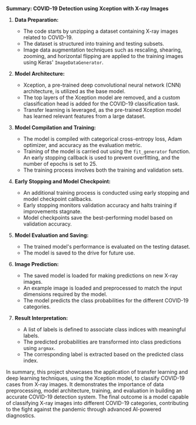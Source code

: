 **Summary: COVID-19 Detection using Xception with X-ray Images**


1. **Data Preparation:**
   - The code starts by unzipping a dataset containing X-ray images related to COVID-19.
   - The dataset is structured into training and testing subsets.
   - Image data augmentation techniques such as rescaling, shearing, zooming, and horizontal flipping are applied to the training images using Keras' `ImageDataGenerator`.

2. **Model Architecture:**
   - Xception, a pre-trained deep convolutional neural network (CNN) architecture, is utilized as the base model.
   - The top layers of the Xception model are removed, and a custom classification head is added for the COVID-19 classification task.
   - Transfer learning is leveraged, as the pre-trained Xception model has learned relevant features from a large dataset.

3. **Model Compilation and Training:**
   - The model is compiled with categorical cross-entropy loss, Adam optimizer, and accuracy as the evaluation metric.
   - Training of the model is carried out using the `fit_generator` function. An early stopping callback is used to prevent overfitting, and the number of epochs is set to 25.
   - The training process involves both the training and validation sets.

4. **Early Stopping and Model Checkpoint:**
   - An additional training process is conducted using early stopping and model checkpoint callbacks.
   - Early stopping monitors validation accuracy and halts training if improvements stagnate.
   - Model checkpoints save the best-performing model based on validation accuracy.

5. **Model Evaluation and Saving:**
   - The trained model's performance is evaluated on the testing dataset.
   - The model is saved to the drive for future use.

6. **Image Prediction:**
   - The saved model is loaded for making predictions on new X-ray images.
   - An example image is loaded and preprocessed to match the input dimensions required by the model.
   - The model predicts the class probabilities for the different COVID-19 categories.

7. **Result Interpretation:**
   - A list of labels is defined to associate class indices with meaningful labels.
   - The predicted probabilities are transformed into class predictions using `argmax`.
   - The corresponding label is extracted based on the predicted class index.

In summary, this project showcases the application of transfer learning and deep learning techniques, using the Xception model, to classify COVID-19 cases from X-ray images. It demonstrates the importance of data preprocessing, model architecture, training, and evaluation in building an accurate COVID-19 detection system. The final outcome is a model capable of classifying X-ray images into different COVID-19 categories, contributing to the fight against the pandemic through advanced AI-powered diagnostics.
